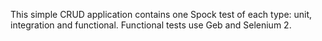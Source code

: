 This simple CRUD application contains one Spock test of each type: unit, integration and functional. Functional tests use Geb and Selenium 2.
